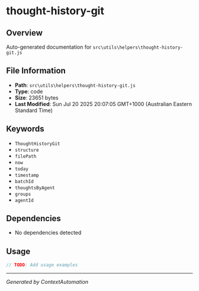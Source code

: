 # thought-history-git

## Overview
Auto-generated documentation for `src\utils\helpers\thought-history-git.js`

## File Information
- **Path**: `src\utils\helpers\thought-history-git.js`
- **Type**: code
- **Size**: 23651 bytes
- **Last Modified**: Sun Jul 20 2025 20:07:05 GMT+1000 (Australian Eastern Standard Time)

## Keywords
- `ThoughtHistoryGit`
- `structure`
- `filePath`
- `now`
- `today`
- `timestamp`
- `batchId`
- `thoughtsByAgent`
- `groups`
- `agentId`

## Dependencies
- No dependencies detected

## Usage
```javascript
// TODO: Add usage examples
```

---
*Generated by ContextAutomation*

